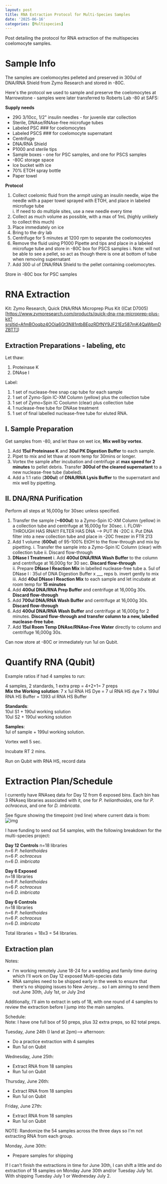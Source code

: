 ```yaml
---
layout: post
title: RNA Extraction Protocol for Multi-Species Samples
date: '2025-06-16'
categories: [Multispecies]
---
```

Post detailing the protocol for RNA extraction of the multispecies coelomocyte samples.

# Sample Info
The samples are coelomocytes pelleted and preserved in 300ul of DNA/RNA Shield from Zymo Research and stored in -80C.

Here's the protocol we used to sample and preserve the coelomocytes at Marrowstone - samples were later transferred to Roberts Lab -80 at SAFS:

**Supply needs**     
- 29G 3/10cc, 1/2" insulin needles - for juvenile star collection       
- Sterile, DNAse/RNAse-free microfuge tubes     
- Labeled PSC ### for coelomocytes        
- Labeled PSCS ### for coelomocyte supernatant    
- Centrifuge      
- DNA/RNA Shield      
- P1000 and sterile tips      
- Sample boxes - one for PSC samples, and one for PSCS samples        
- -80C storage space      
- Ice bucket with ice     
- 70% ETOH spray bottle     
- Paper towel     

**Protocol**
1. Collect coelomic fluid from the armpit using an insulin needle, wipe the needle with a paper towel sprayed with ETOH,  and place in labeled microfuge tube        
    i. If need to do multiple sites, use a new needle every time         
3. Collect as much volume as possible, with a max of 1mL (highly unlikely to collect this much)
4. Place immediately on ice
5. Bring to the dry lab
6. Centrifuge for 5 minutes at 1200 rpm to separate the coelomocytes
7. Remove the fluid using P1000 Pipette and tips and place in a labeled microfuge tube and store in -80C box for PSCS samples
    i. Note: will not be able to see a pellet, so act as though there is one at bottom of tube when removing supernatant
8. Add 300 ul of DNA/RNA Shield to the pellet containing coelomocytes.

Store in -80C box for PSC samples

# RNA Extraction
Kit: Zymo Research, Quick DNA/RNA Microprep Plus Kit ((Cat D7005)[https://www.zymoresearch.com/products/quick-dna-rna-microprep-plus-kit?srsltid=AfmBOoqbz4OOia6Gt3N81ntbBEpzRDfNY9JF21Ez587mK4QaWbmDZBTT])   

## Extraction Preparations - labeling, etc
Let thaw:
1. Proteinase K
2. DNAse I

Label:
1. 1 set of nuclease-free snap cap tube for each sample
2. 1 set of Zymo-Spin IC-XM Column (yellow) plus the collection tube
3. 1 set of Zymo=Spin IC Coolumn (clear) plus collection tube
4. 1 nuclease-free tube for DNAse treatment
5. 1 set of final labelled nuclease-free tube for eluted RNA.



## I. Sample Preparation
Get samples from -80, and let thaw on wet ice, **Mix well by vortex**.

1. Add **15ul Proteinase K** and **30ul PK Digestion Buffer** to each sample.
2. Pipet to mix and let thaw at room temp for 30mins or longer.
3. Vortex the sample after incubation and centrifuge at **max speed for 2 minutes** to pellet debris. Transfer **300ul of the cleared supernatant** to a new nuclease-free tube (labeled).
4. Add a 1:1 ratio (**300ul**) of **DNA/RNA Lysis Buffer** to the supernatant and mix well by pipetting.

## II. DNA/RNA Purification
Perform all steps at 16,000g for 30sec unless specified.

1. Transfer the sample (**~600ul**) to a Zymo-Spin IC-XM Column (yellow) in a collection tube and centrifuge at 16,000g for 30sec.
    i. FLOW-THROUGH HAS RNA!!! FILTER HAS DNA --> PUT IN -20C
    ii. Put DNA filter into a new collection tube and place in -20C freezer in FTR 213
2. Add 1 volume (**600ul**) of 95-100% EtOH to the flow-through and mix by pipetting.
    i. Transfer the sample into a Zymo-Spin IC Column (clear) with collection tube
    ii. Discard flow-through
3. **DNase I Treatment**
    i. Add **400ul DNA/RNA Wash Buffer** to the column and centrifuge at 16,000g for 30 sec. **Discard flow-through**   
    ii. Prepare **DNase I Reaction Mix** in labelled nuclease-free tube
        a. 5ul of DNase I : 35ul of DNA Digestion Buffer x ___ reps
        b. invert gently to mix
    iii. Add **40ul DNase I Reaction Mix** to each sample and let incubate at room temp for **15 minutes**
4. Add **400ul DNA/RNA Prep Buffer** and centrifuge at 16,000g 30s. **Discard flow-through**
5. Add **700ul DNA/RNA Wash Buffer** and centrifuge at 16,000g 30s. **Discard flow-through**
6. Add **400ul DNA/RNA Wash Buffer** and centrifuge at 16,000g for 2 minutes. **Discard flow-through and transfer column to a new, labelled nuclease-free tube**.
7. Add **15ul Room Temp DNAse/RNAse-Free Water** directly to column and centrifuge 16,000g 30s.

Can now store at -80C or immediately run 1ul on Qubit.

# Quantify RNA (Qubit)
Example ratios if had 4 samples to run:

4 samples, 2 standards, 1 extra prep = 4+2+1= 7 preps  
**Mix the Working solution**:
7  x 1ul RNA HS Dye = 7 ul RNA HS dye
7 x 199ul RNA HS Buffer = 1393 ul RNA HS Buffer

**Standards**:   
10ul S1 + 190ul working solution      
10ul S2 + 190ul working solution

**Samples**:      
1ul of sample + 199ul working solution.

Vortex well 5 sec.     

Incubate RT 2 mins.

Run on Qubit with RNA HS, record data

# Extraction Plan/Schedule
I currently have RNAseq data for Day 12 from 6 exposed bins. Each bin has 3 RNAseq libraries associated with it, one for _P. helianthoides_, one for _P. ochraceus_, and one for _D. imbricata_.

See figure showing the timepoint (red line) where current data is from:   
![img](../notebook-images/2025-06-16/musp_timeline.png)    

I have funding to send out 54 samples, with the following breakdown for the multi-species project:   

**Day 12 Controls**
n=18 libraries      
n=6 _P. helianthoides_    
n=6 _P. ochraceus_    
n=6 _D. imbricata_    

**Day 6 Exposed**    
n=18 libraries     
n=6 _P. helianthoides_    
n=6 _P. ochraceus_    
n=6 _D. imbricata_   

**Day 6 Controls**    
n=18 libraries   
n=6 _P. helianthoides_   
n=6 _P. ochraceus_    
n=6 _D. imbricata_    

Total libraries = 18x3 = 54 libraries.    

## Extraction plan
Notes:   
- I'm working remotely June 18-24 for a wedding and family time during which I'll work on Day 12 exposed Multi-species data   
- RNA samples need to be shipped early in the week to ensure that there's no shipping issues to New Jersey... so I am aiming to send them out June 30th, July 1st, or July 2nd

Additionally, I'll aim to extract in sets of 18, with one round of 4 samples to review the extraction before I jump into the main samples.

Schedule:    
Note: I have one full box of 50 preps, plus 32 extra preps, so 82 total preps.

Tuesday, June 24th (I land at 2pm)--> afternoon:   
- Do a practice extraction with 4 samples
- Run 1ul on Qubit

Wednesday, June 25th:
- Extract RNA from 18 samples
- Run 1ul on Qubit

Thursday, June 26th:
- Extract RNA from 18 samples
- Run 1ul on Qubit

Friday, June 27th:
- Extract RNA from 18 samples
- Run 1ul on Qubit

NOTE: Randomize the 54 samples across the three days so I'm not extracting RNA from each group.

Monday, June 30th:
- Prepare samples for shipping

If I can't finish the extractions in time for June 30th, I can shift a little and do extraction of 18 samples on Monday June 30th and/or Tuesday July 1st. With shipping Tuesday July 1 or Wednesday July 2. 
